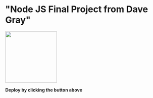 # "Node JS Final Project from Dave Gray"

[<img src="https://cdn.gomix.com/2bdfb3f8-05ef-4035-a06e-2043962a3a13%2Fremix-button.svg" width="163px" />](https://glitch.com/edit/#!/import/github/divinejohn1976/mongo_async_crud)

**Deploy by clicking the button above**
